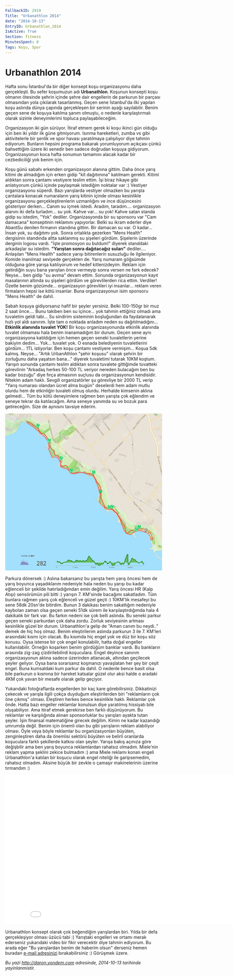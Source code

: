 ```yaml
---
FallbackID: 2919
Title: "Urbanathlon 2014"
date: "2014-10-13"
EntryID: Urbanathlon_2014
IsActive: True
Section: fitness
MinutesSpent: 0
Tags: Koşu, Spor
---
```

# Urbanathlon 2014
Hafta sonu İstanbul'da bir diğer konsept koşu organizasyonu daha gerçekleşti. Bu sefer koşumuzun adı **Urbanathlon**. Koşunun konsepti
koşu olmanın ötesinde şehrin içinde şehre dair engellerin de parkurun
bir parçası olmasından yola çıkılarak tasarlanmış. Geçen sene
İstanbul'da ilki yapılan koşu aslında dünya çapında gerçekleşen bir
serinin ayağı sayılabilir. Benim geçen sene de koşuya katılma şanım
olmuştu, o nedenle karşılaştırmalı olarak sizinle deneyimlerimi topluca
paylaşabileceğim.

Organizasyon iki gün sürüyor. İtiraf etmem gerek ki koşu ikinci gün
olduğu için ben iki yıldır ilk güne gitmiyorum. Isınma hareketleri,
zumba vs gibi aktivitelerle bir şenlik ve spor havası yaratılmaya
çalışılıyor diye tahmin ediyorum. Bunların hepsini programa bakarak
yorumluyorum açıkçası çünkü bahsettiğim üzere iki senedir ben sadece
doğrudan koşuya gidiyorum. Organizasyonun koca hafta sonumun tamamını
alacak kadar bir cezbediciliği yok benim için.

Koşu günü sabahı erkenden organizasyon alanına gittim. Daha önce yarış
kitimi de almadığım için erken gidip "kit dağıtımına" katılmam gerekti.
Kitimi aldıktan sonra çantamı vestiyere teslim ettim. İşi biraz hikaye
gibi anlatıyorum çünkü içinde paylaşmak istediğim noktalar var :)
Vestiyer organizasyonu süperdi. Bazı yarışlarda vestiyer olmazken bu
yarışta çantalara konacak numaraların yarış kitinin içinde olması
kesinlikle organizasyonu gerçekleştirenlerin uzmanlığını ve ince
düşüncesini gösteriyor derken... Canım su içmek istedi. Aradım,
taradım.... organizasyon alanını iki defa turladım... su yok. Kahve
var... su yok! Kahve satan standa gidip su istedim, "Yok" dediler.
Organizasyonda bir su sponsoru var "Cam damacana" konseptinin reklamını
yapıyorlar. Belki su ikram ederler diye AbantSu denilen firmanın
standına gittim. Bir damacan su var. O kadar... İnsan yok, su dağıtımı
yok. Sonra ortalıkta gezerken "Mens Health" dergisinin standında altta
saklanmış su şişeleri gördüm. Şişelerin üzerinde derginin logosu vardı.
"İşte promosyon su buldum!" diyerek standdaki arkadaşlar su istedim.
**"Yarıştan sonra dağıtacağız suları"** dediler.... Anlaşılan "Mens
Health" sadece yarışı bitirenlerin susuzluğu ile ilgileniyor. Komide
inanılmaz seviyede gerçekten de. Yarış numaram göğsümde olduğuna göre
yarışa katılıyorum ve hedef kitlenizdeyim. Reklam için getirdiğin suyu
bana yarıştan önce vermeyip sonra versen ne fark edecek? Neyse... ben
gidip "su avıma" devam ettim. Sonunda organizasyonun kayıt masalarının
altında su şişeleri gördüm ve görevlilerden rica ettim. Verdiler! Özetle
benim gözümde... organizasyon görevlileri iyi insanlar... reklam veren
firmaların hepsi ise kötü insanlar. Buna organizasyonun isim sponsoru
"Mens Health" de dahil.

Sabah koşuya gidiyorsanız hafif bir şeyler yersiniz. Belki 100-150gr bir
muz 2 saat önce.... Bunu takiben ben su içince... yok tahmin ettiğiniz
olmadı ama tuvaletim geldi tabi... Su sindirim sisteminin boşluğundan da
faydalanarak hızlı yol aldı sanırım. İşte tam o noktada anladım neden su
dağıtılmadığını... **Etkinlik alanında tuvalet YOK!** Bir koşu
organizasyonunda etkinlik alanında tuvalet olmaması hala benim
inanamadığım bir durum. Geçen sene aynı organizasyona katıldığım için
hemen geçen seneki tuvaletlerin yerine bakiyim dedim... Yok... tuvalet
yok. O esnada belediyenin tuvaletlerini gördüm... 1TL istiyorlar. Ben
koşu çantamı vestiyere vermişim... Koşua 5dk kalmış. Neyse... "Artık
UrbanAthlon "şehir koşusu" olarak şehrin bir zorluğunu daha yaşatsın
bana..." diyerek tuvaletimi tutarak 10KM koştum. Yarışın sonunda çantamı
teslim aldıktan sonra tuvalete gittiğimde tuvatteki görevlinin "Arkadaş
herkes 50-100 TL veriyor nereden bulacağım ben bu kadar bozuğu" diye
fırça atmasının suçlusu da organizasyonun kendisidir. Nitekim adam
haklı. Sevgili organizatörler şu görevliye bir 2000 TL verip "Yarış
numarası olandan ücret alma bugün" deselerdi hem adam mutlu olurdu hem
de etkinliğin tuvaleti olmuş olurdu. Herhalde kimsenin aklına gelmedi...
Tüm bu kötü deneyimlere rağmen ben yarışta çok eğlendim ve seneye tekrar
da katılacağım. Ama seneye yanımda su ve bozuk para getireceğim. Size de
aynısını tavsiye ederim.

![](media/Urbanathlon_2014/urban.jpg)

Parkura dönersek :) Aslına bakarsanız bu yarışta hem yarış öncesi hem de
yarış boyunca yaşadıklarım nedeniyle hala neden bu yarışı bu kadar
eğlenceli bir şekilde hatırladığımdan emin değilim. Yarış öncesi HR
(Kalp Atışı) sensörümün pili bitti :) yarışın 7. KM'sinde bacağımı
sakatladım. Tüm bunlara rağmen yarış çok eğlenceli ve güzel geçti :)
10KM'lik mesafeyi bu sene 58dk 20sn'de bitirdim. Bunun 3 dakikası benim
sakatlığım nedeniyle kaybolan zaman olsa geçen seneki 51dk sürem ile
karşılaştırdığımda hala 4 dakikalık bir fark var. Bu farkın nedeni ise
çok belli aslında. Bu seneki parkur geçen seneki parkurdan çok daha
zordu. Zorluk seviyesinin artması kesinlikle güzel bir durum.
Urbanathlon'a gelip de "Aman canım bu neydi.." demek de hiç hoş olmaz.
Benim eleştirilerim aslında parkurun 3 ile 7. KM'leri arasındaki kısmı
için olacak. Bu kısımda hiç engel yok ve düz bir koşu söz konusu. Oysa
istense bir çok engel konulabilir, hatta doğal engeller kullanılabilir.
Örneğin koşarken benim gördüğüm banklar vardı. Bu bankların arasında
zig-zag çizdirilebilirdi koşuculara. Engel deyince sanırım
organizasyonun aklına sadece üzerinden atlanacak, altından geçilecek
şeyler geliyor. Oysa bana sorarsanız koşmanızı yavaşlatan her şey bir
çeşit engel. Buna kumsaldaki kum parkur da dahil. O nedenle bence basit
olsa bile parkurun o kısmına bir hareket katsalar güzel olur aksi halde
o aradaki 4KM çok yavan bir mesafe olarak gelip geçiyor.

Yukarıdaki fotoğraflarda engellerden bir kaç kare görebilirsiniz.
Dikkatinizi çekecek ve yarışla ilgili çokça duyduğum eleştirilerden biri
"reklamların çok öne çıkmış" olması. Eleştiren herkes bence kesinlikle
haklı. Reklamlar çok önde. Hatta bazı engeller reklamlar konulsun diye
yaratılmış hissiyatı bile oluşabiliyor. Ama itiraf etmek gerekirse ben
farklı düşünüyorum. Bu reklamlar ve karşılığında alınan sponsorluklar bu
yarışları ayakta tutan şeyler. İşin finansal matematiğine girecek
değilim. Kimin ne kadar kazandığı umrumda değil. Benim için önemli olan
bu gibi yarışların reklam alabiliyor olması. Öyle veya böyle reklamlar
bu organizasyonları büyüten, zenginleştiren daha da önemlisi sektörü
büyüten ve belirli oranlarda koşuculara farklı şekillerde katkısı olan
şeyler. Yarışa bakış açınıza göre değişbilir ama ben yarış boyunca
reklamlardan rahatsız olmadım. Miele'nin reklam yapma şeklini zekice
bulmadım :) ama Miele reklamı konan engeli Urbanathlon'a katılan bir
koşucu olarak engel niteliği ile garipsemedim, rahatsız olmadım. Aksine
büyük bir zevkle o çamaşır makinelerinin üzerine tırmandım :)

   <iframe width="850" height="478" src="//www.youtube.com/embed/QBNqE_EtzNw?list=UU7oYHShBoL7srrAVGMXWK0A" frameborder="0" allowfullscreen></iframe>

Urbanathlon konsept olarak çok beğendiğim yarışlardan biri. Yılda bir
defa gerçekleşiyor olması üzücü tabi :) Yarıştaki engelleri ve ortamı
merak ederseniz yukarıdaki video bir fikir verecektir diye tahmin
ediyorum. Bu arada eğer "Bu yarışlardan benim de haberim olsun" derseniz
hemen buradan [e-mail
adresinizi](https://www.facebook.com/daronyoendem/app_100265896690345?ref=page_internal)
bırakabilirsiniz :) Görüşmek üzere.



*Bu yazi http://daron.yondem.com adresinde, 2014-10-13 tarihinde yayinlanmistir.*
